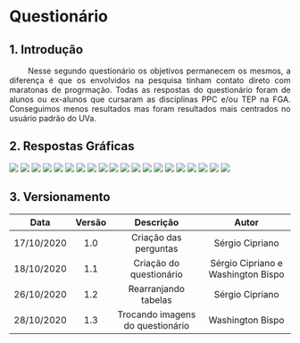 # Questionário

## 1. Introdução

<p align="justify"> &emsp;&emsp; Nesse segundo questionário os objetivos permanecem os mesmos, a diferença é que os envolvidos na pesquisa tinham contato direto com maratonas de progrmação. Todas as respostas do questionário foram de alunos ou ex-alunos que cursaram as disciplinas PPC e/ou TEP na FGA. Conseguimos menos resultados mas foram resultados mais centrados no usuário padrão do UVa.</p>

## 2. Respostas Gráficas

<img src="../assets/questionario2/quest_2_p1.png">

<img src="../assets/questionario2/quest_2_p2.png">

<img src="../assets/questionario2/quest_2_p3.png">

<img src="../assets/questionario2/quest_2_p4.png">

<img src="../assets/questionario2/quest_2_p5.png">

<img src="../assets/questionario2/quest_2_p6.png">

<img src="../assets/questionario2/quest_2_p7.png">

<img src="../assets/questionario2/quest_2_p8.png">

<img src="../assets/questionario2/quest_2_p9.png">

<img src="../assets/questionario2/quest_2_p10.png">

<img src="../assets/questionario2/quest_2_p11.png">

<img src="../assets/questionario2/quest_2_p12.png">

<img src="../assets/questionario2/quest_2_p13.png">

<img src="../assets/questionario2/quest_2_p14.png">

<img src="../assets/questionario2/quest_2_p15.png">

<img src="../assets/questionario2/quest_2_p16.png">

<img src="../assets/questionario2/quest_2_p17.png">

<img src="../assets/questionario2/quest_2_p18.png">

<img src="../assets/questionario2/quest_2_p19.png">

<img src="../assets/questionario2/quest_2_p20.png">


## 3. Versionamento

|Data|Versão|Descrição|Autor|
|:-:|:-:|:-:|:-:|
|17/10/2020|1.0|Criação das perguntas|Sérgio Cipriano|
|18/10/2020|1.1|Criação do questionário|Sérgio Cipriano e Washington Bispo|
|26/10/2020|1.2|Rearranjando tabelas|Sérgio Cipriano|
|28/10/2020|1.3|Trocando imagens do questionário|Washington Bispo|
